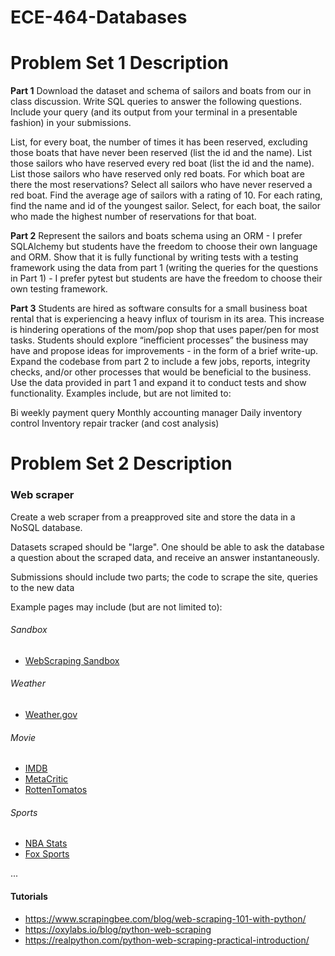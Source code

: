 # ECE-464-Databases

# Problem Set 1 Description

**Part 1**
Download the dataset and schema of sailors and boats from our in class discussion. Write SQL queries to answer the following questions. Include your query (and its output from your terminal in a presentable fashion) in your submissions.

List, for every boat, the number of times it has been reserved, excluding those boats that have never been reserved (list the id and the name).
List those sailors who have reserved every red boat (list the id and the name).
List those sailors who have reserved only red boats.
For which boat are there the most reservations?
Select all sailors who have never reserved a red boat.
Find the average age of sailors with a rating of 10.
For each rating, find the name and id of the youngest sailor.
Select, for each boat, the sailor who made the highest number of reservations for that boat.

**Part 2**
Represent the sailors and boats schema using an ORM - I prefer SQLAlchemy but students have the freedom to choose their own language and ORM. Show that it is fully functional by writing tests with a testing framework using the data from part 1 (writing the queries for the questions in Part 1) - I prefer pytest but students are have the freedom to choose their own testing framework.

**Part 3**
Students are hired as software consults for a small business boat rental that is experiencing a heavy influx of tourism in its area. This increase is hindering operations of the mom/pop shop that uses paper/pen for most tasks. Students should explore “inefficient processes” the business may have and propose ideas for improvements - in the form of a brief write-up. Expand the codebase from part 2 to include a few jobs, reports, integrity checks, and/or other processes that would be beneficial to the business. Use the data provided in part 1 and expand it to conduct tests and show functionality. Examples include, but are not limited to:

Bi weekly payment query
Monthly accounting manager
Daily inventory control
Inventory repair tracker (and cost analysis)

# Problem Set 2 Description

### Web scraper

Create a web scraper from a preapproved site and store the data in a NoSQL database.


Datasets scraped should be "large". One should be able to ask the database a question about the scraped data, and receive an answer instantaneously.

Submissions should include two parts; the code to scrape the site, queries to the new data


Example pages may include (but are not limited to):

###### Sandbox
* [WebScraping Sandbox](http://toscrape.com/)

###### Weather
* [Weather.gov](https://www.weather.gov/)

###### Movie
* [IMDB](https://www.imdb.com/)
* [MetaCritic](https://www.metacritic.com/)
* [RottenTomatos](https://www.rottentomatoes.com/)

###### Sports
* [NBA Stats](https://stats.nba.com/)
* [Fox Sports](https://www.foxsports.com/)

...

#### Tutorials
* https://www.scrapingbee.com/blog/web-scraping-101-with-python/
* https://oxylabs.io/blog/python-web-scraping
* https://realpython.com/python-web-scraping-practical-introduction/
